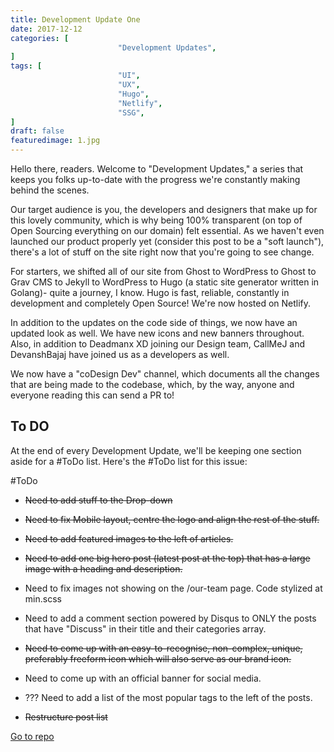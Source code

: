 ```yaml
---
title: Development Update One
date: 2017-12-12
categories: [
						"Development Updates",
]
tags: [
						"UI",
						"UX",
						"Hugo",
						"Netlify",
						"SSG",
]
draft: false
featuredimage: 1.jpg
---
```


Hello there, readers. Welcome to "Development Updates," a series that keeps you folks up-to-date with the progress we're constantly making behind the scenes.

Our target audience is you, the developers and designers that make up for this lovely community, which is why being 100% transparent (on top of Open Sourcing everything on our domain) felt essential. As we haven't even launched our product properly yet (consider this post to be a "soft launch"), there's a lot of stuff on the site right now that you're going to see change.

For starters, we shifted all of our site from Ghost to WordPress to Ghost to Grav CMS to Jekyll to WordPress to Hugo (a static site generator written in Golang)- quite a journey, I know. Hugo is fast, reliable, constantly in development and completely Open Source! We're now hosted on Netlify.

In addition to the updates on the code side of things, we now have an updated look as well. We have new icons and new banners throughout. Also, in addition to Deadmanx XD joining our Design team, CallMeJ and DevanshBajaj have joined us as a developers as well.

We now have a "coDesign Dev" channel, which documents all the changes that are being made to the codebase, which, by the way, anyone and everyone reading this can send a PR to!

<h2>To DO</h2>

At the end of every Development Update, we'll be keeping one section aside for a #ToDo list. Here's the #ToDo list for this issue:

#ToDo

- ~~Need to add stuff to the Drop-down~~

- ~~Need to fix Mobile layout, centre the logo and align the rest of the stuff.~~

- ~~Need to add featured images to the left of articles.~~

- ~~Need to add one big hero post (latest post at the top) that has a large image with a heading and description.~~

- Need to fix images not showing on the /our-team page. Code stylized at min.scss

- Need to add a comment section powered by Disqus to ONLY the posts that have "Discuss" in their title and their categories array.

- ~~Need to come up with an easy-to-recognise, non-complex, unique, preferably freeform icon which will also serve as our brand icon.~~

- Need to come up with an official banner for social media.

- ??? Need to add a list of the most popular tags to the left of the posts.

- ~~Restructure post list~~

<a href="https://github.com/codesign/blog" target="_blank">Go to repo <i class="fas fa-arrow-right"></i></a>

